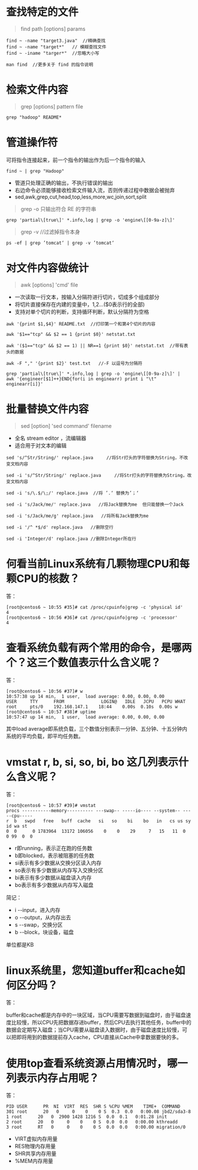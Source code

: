 # 查找特定的文件

>  find path [options] params

```shell
find ~ -name "target3.java"  //精确查找
find ~ -name "target*"   // 模糊查找文件
find ~ -iname "targer*"  //忽略大小写

man find  //更多关于 find 的指令说明
```

# 检索文件内容

>grep [options] pattern file

```shell
grep "hadoop" README*
```

# 管道操作符

可将指令连接起来，前一个指令的输出作为后一个指令的输入

```shell
find ~ | grep "Hadoop"
```

*  管道只处理正确的输出，不执行错误的输出
* 右边命令必须能够接收检索文件输入流，否则传递过程中数据会被抛弃
* sed,awk,grep,cut,head,top,less,more,wc,join,sort,split

> grep -o 只输出符合 RE 的字符串

```shell
grep 'partial\[true\]' *.info,log | grep -o 'engine\[[0-9a-z]\]'
```

>grep -v   //过滤掉指令本身

```shell
ps -ef | grep ’tomcat‘ | grep -v ’tomcat‘
```



# 对文件内容做统计

> awk [options] 'cmd' file

* 一次读取一行文本，按输入分隔符进行切片，切成多个组成部分
* 将切片直接保存在内建的变量中，$1,$2...($0表示行的全部)
* 支持对单个切片的判断，支持循环判断，默认分隔符为空格

```shell
awk '{print $1,$4}' README.txt  //打印第一个和第4个切片的内容
```

```shell
awk '$1=="tcp" && $2 == 1 {print $0}' netstat.txt
```

```shell
awk '($1=="tcp" && $2 == 1) || NR==1 {print $0}' netstat.txt  //带有表头的数据
```

```shell
awk -F "," '{print $2}' test.txt   //-F 以逗号为分隔符
```

```shell
grep 'partial\[true\]' *.info,log | grep -o 'engine\[[0-9a-z]\]' |
awk '{engineer[$1]++}END{for(i in enginearr) print i "\t" enginearr[i]}'
```

# 批量替换文件内容

> sed [option] 'sed command' filename

* 全名 stream editor ，流编辑器
* 适合用于对文本的编辑

```shell
sed 's/^Str/String/' replace.java     //将Str打头的字符替换为String，不改变文档内容
```

```shell
sed -i 's/^Str/String/' replace.java     //将Str打头的字符替换为String，改变文档内容
```

```shell
sed -i 's/\.$/\;/' replace.java  //将 ’.‘ 替换为’；‘
```

```shell
sed -i 's/Jack/me/' replace.java   //将Jack替换为me  但只能替换一个Jack
```

```shell
sed -i 's/Jack/me/g' replace.java   //将所有Jack替换为me
```

```shell
sed -i '/^ *$/d' replace.java   //删除空行
```

```shell
sed -i 'Integer/d' replace.java //删除Integer所在行
```



# **何看当前Linux系统有几颗物理CPU和每颗CPU的核数？**

答：

```
[root@centos6 ~ 10:55 #35]# cat /proc/cpuinfo|grep -c 'physical id'
4
[root@centos6 ~ 10:56 #36]# cat /proc/cpuinfo|grep -c 'processor'
4
```

#  **查看系统负载有两个常用的命令，是哪两个？这三个数值表示什么含义呢？**

答：

```
[root@centos6 ~ 10:56 #37]# w
10:57:38 up 14 min,  1 user,  load average: 0.00, 0.00, 0.00
USER     TTY      FROM              LOGIN@   IDLE   JCPU   PCPU WHAT
root     pts/0    192.168.147.1    18:44    0.00s  0.10s  0.00s w
[root@centos6 ~ 10:57 #38]# uptime
10:57:47 up 14 min,  1 user,  load average: 0.00, 0.00, 0.00
```

其中load average即系统负载，三个数值分别表示一分钟、五分钟、十五分钟内系统的平均负载，即平均任务数。

#  **vmstat r, b, si, so, bi, bo 这几列表示什么含义呢？**

答：

```
[root@centos6 ~ 10:57 #39]# vmstat
procs -----------memory---------- ---swap-- -----io---- --system-- -----cpu-----
r  b   swpd   free   buff  cache   si   so    bi    bo   in   cs us sy id wa st
0  0      0 1783964  13172 106056    0    0    29     7   15   11  0  0 99  0  0
```

- r即running，表示正在跑的任务数
- b即blocked，表示被阻塞的任务数
- si表示有多少数据从交换分区读入内存
- so表示有多少数据从内存写入交换分区
- bi表示有多少数据从磁盘读入内存
- bo表示有多少数据从内存写入磁盘

简记：

- i --input，进入内存
- o --output，从内存出去
- s --swap，交换分区
- b --block，块设备，磁盘

单位都是KB



# **linux系统里，您知道buffer和cache如何区分吗？**

答：

buffer和cache都是内存中的一块区域，当CPU需要写数据到磁盘时，由于磁盘速度比较慢，所以CPU先把数据存进buffer，然后CPU去执行其他任务，buffer中的数据会定期写入磁盘；当CPU需要从磁盘读入数据时，由于磁盘速度比较慢，可以把即将用到的数据提前存入cache，CPU直接从Cache中拿数据要快的多。

# **使用top查看系统资源占用情况时，哪一列表示内存占用呢？**

答：

```
PID USER      PR  NI  VIRT  RES  SHR S %CPU %MEM    TIME+  COMMAND
301 root      20   0     0    0    0 S  0.3  0.0   0:00.08 jbd2/sda3-8
1 root      20   0  2900 1428 1216 S  0.0  0.1   0:01.28 init
2 root      20   0     0    0    0 S  0.0  0.0   0:00.00 kthreadd
3 root      RT   0     0    0    0 S  0.0  0.0   0:00.00 migration/0
```

- VIRT虚拟内存用量
- RES物理内存用量
- SHR共享内存用量
- %MEM内存用量

 























 